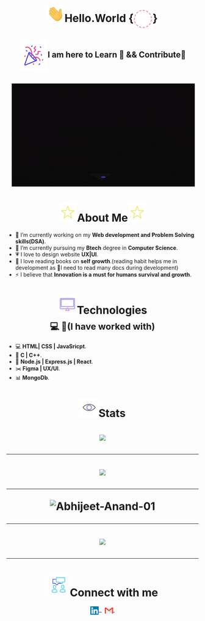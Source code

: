 <h1 align="center"><img width="45px"src="Gifs/Hi.gif"><b>Hello.World</b>
       {<img align="center" height="50px" width="50px"src="Gifs/Background.gif">}</h1>
    
<h2 align="center"><img align="center" height="80px" width="75px" src="Gifs/gif3.gif"/>I am here to Learn 🙂 && Contribute🌱</h3><br>
<div align="center">
        &nbsp;<img src="Gifs/giphy.gif">
</div>
<p>
        <h1 align="center"><img width="50px"src="Gifs/star.gif">About Me<img width="50px"src="Gifs/star.gif"></h1>
        
- 🌈 I’m currently working on my **Web development and Problem Solving skills(DSA)**.
- 🌱 I’m currently pursuing my **Btech** degree in **Computer Science**.
- 💗 I love to design website **UX|UI**.
- 📄 I love reading books on **self growth**.(reading habit helps me in development as 🙂I need to read many docs during development)
- ⚡ I believe that **Innovation is a must for humans survival and growth**.

</p>

<p>

<h1 align="center"><img width="50px"src="Gifs/Computer.gif">Technologies<br><sub>💻&nbsp;🌱(I have worked with)</sub></h1>


    
- 💻 **HTML| CSS | JavaSricpt**.
- 🔧 **C | C++**.
- 🔨 **Node.js | Express.js | React**.
- ✂️ **Figma | UX/UI**.
- 📊 **MongoDb**.
</p>
<p>
       <h1 align="center"><img width="50px"src="eye.gif">Stats</h>
       
</p> 
<p>
<div align="center">
        <img src="https://github-readme-stats.vercel.app/api?username=mansi2024&count_private=true&show_icons=true&theme=algolia">
</div>
<hr>
<div align="center">
        <img src="https://lostgirljourney-on-github.herokuapp.com/graph?username=mansi2024&theme=dracula&bg_color=000000&hide_border=true">
</div>
<hr>
<div>
<img src = "https://github-readme-streak-stats.herokuapp.com?user=mansi2024&theme=radical&ring=DD2727&fire=DD2727&dates=DD6227&sideNums=176FC5&sideLabels=1E90FF" alt="Abhijeet-Anand-01"/>
</div>
<hr>
<div align="center">
        <img src="https://github-readme-stats.vercel.app/api/top-langs/?username=mansi2024&show_icons=true&layout=compact&theme=algolia">
</div>
<hr>
</p>


<h1 align="center"><img width="60px" height="60px"src="Gifs/Connect.gif">Connect with me</h1>
        
<p align = "center">
<a href="#">
      <img align="center" alt="@Linkedln" width="22px" src="linkedin.svg" />&nbsp;
 </a>&nbsp;
<a href="mailto:mansistartup2024@gmail.com">
      <img align="center" alt="@mail" width="22px" src="gmail.svg" />&nbsp;
</a>
   

</p>


  


